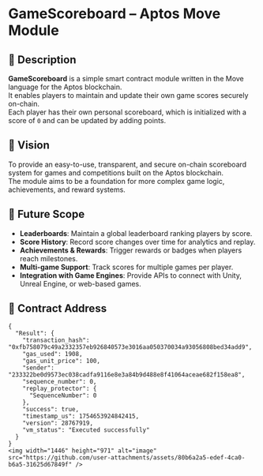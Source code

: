 # GameScoreboard – Aptos Move Module

## 📌 Description
**GameScoreboard** is a simple smart contract module written in the Move language for the Aptos blockchain.  
It enables players to maintain and update their own game scores securely on-chain.  
Each player has their own personal scoreboard, which is initialized with a score of `0` and can be updated by adding points.

## 🎯 Vision
To provide an easy-to-use, transparent, and secure on-chain scoreboard system for games and competitions built on the Aptos blockchain.  
The module aims to be a foundation for more complex game logic, achievements, and reward systems.

## 🚀 Future Scope
- **Leaderboards**: Maintain a global leaderboard ranking players by score.
- **Score History**: Record score changes over time for analytics and replay.
- **Achievements & Rewards**: Trigger rewards or badges when players reach milestones.
- **Multi-game Support**: Track scores for multiple games per player.
- **Integration with Game Engines**: Provide APIs to connect with Unity, Unreal Engine, or web-based games.

## 📜 Contract Address
```
{
  "Result": {
    "transaction_hash": "0xfb758079c49a2332357eb926840573e3016aa050370034a93056808bed34add9",
    "gas_used": 1908,
    "gas_unit_price": 100,
    "sender": "233322be0d9573ec038cadfa9116e8e3a84b9d488e8f41064aceae682f158ea8",
    "sequence_number": 0,
    "replay_protector": {
      "SequenceNumber": 0
    },
    "success": true,
    "timestamp_us": 1754653924842415,
    "version": 28767919,
    "vm_status": "Executed successfully"
  }
}
<img width="1446" height="971" alt="image" src="https://github.com/user-attachments/assets/80b6a2a5-edef-4ca0-b6a5-31625d67849f" />
